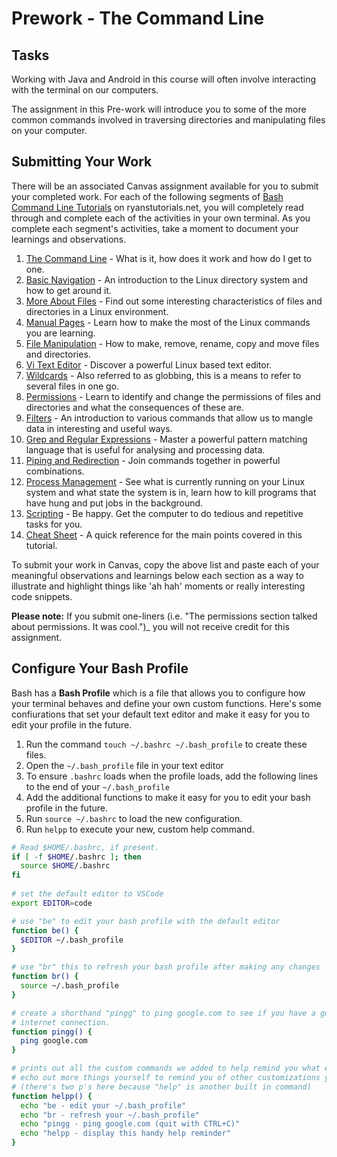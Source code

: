 # Prework - The Command Line

## Tasks
Working with Java and Android in this course will often involve interacting
with the terminal on our computers.

The assignment in this Pre-work will introduce you to some of the more common
commands involved in traversing directories and manipulating files on your
computer.

## Submitting Your Work
There will be an associated Canvas assignment available for you to submit
your completed work. For each of the following segments of
[Bash Command Line Tutorials](https://ryanstutorials.net/linuxtutorial/)
on ryanstutorials.net, you will completely read through and complete each of
the activities in your own terminal. As you complete each segment's
activities, take a moment to document your learnings and observations.

<ol>
  <li><a href="https://ryanstutorials.net/linuxtutorial/commandline.php">The Command Line</a> - What is it, how does it work and how do I get to one.</li>
  <li><a href="https://ryanstutorials.net/linuxtutorial/navigation.php">Basic Navigation</a> - An introduction to the Linux directory system and how to get around it.</li>
  <li><a href="https://ryanstutorials.net/linuxtutorial/aboutfiles.php">More About Files</a> - Find out some interesting characteristics of files and directories in a Linux environment.</li>
  <li><a href="https://ryanstutorials.net/linuxtutorial/manual.php">Manual Pages</a> - Learn how to make the most of the Linux commands you are learning.</li>
  <li><a href="https://ryanstutorials.net/linuxtutorial/filemanipulation.php">File Manipulation</a> - How to make, remove, rename, copy and move files and directories.</li>
  <li><a href="https://ryanstutorials.net/linuxtutorial/vi.php">Vi Text Editor</a> - Discover a powerful Linux based text editor.</li>
  <li><a href="https://ryanstutorials.net/linuxtutorial/wildcards.php">Wildcards</a> - Also referred to as globbing, this is a means to refer to several files in one go.</li>
  <li><a href="https://ryanstutorials.net/linuxtutorial/permissions.php">Permissions</a> - Learn to identify and change the permissions of files and directories and what the consequences of these are.</li>
  <li><a href="https://ryanstutorials.net/linuxtutorial/filters.php">Filters</a> - An introduction to various commands that allow us to mangle data in interesting and useful ways.</li>
  <li><a href="https://ryanstutorials.net/linuxtutorial/grep.php">Grep and Regular Expressions</a> - Master a powerful pattern matching language that is useful for analysing and processing data.</li>
  <li><a href="https://ryanstutorials.net/linuxtutorial/piping.php">Piping and Redirection</a> - Join commands together in powerful combinations.</li>
  <li><a href="https://ryanstutorials.net/linuxtutorial/processes.php">Process Management</a> - See what is currently running on your Linux system and what state the system is in, learn how to kill programs that have hung and put jobs in the background.</li>
  <li><a href="https://ryanstutorials.net/linuxtutorial/scripting.php">Scripting</a> - Be happy.  Get the computer to do tedious and repetitive tasks for you.</li>
  <li><a href="https://ryanstutorials.net/linuxtutorial/cheatsheet.php">Cheat Sheet</a> - A quick reference for the main points covered in this tutorial.</li>
</ol>

To submit your work in Canvas, copy the above list and paste each of your
meaningful observations and learnings below each section as a way to
illustrate and highlight things like 'ah hah' moments or really interesting
code snippets.

**Please note:** If you submit one-liners (i.e. "The permissions section
talked about permissions. It was cool.")_ you will not receive credit for
this assignment.

## Configure Your Bash Profile
Bash has a **Bash Profile** which is a file that allows you to configure
how your terminal behaves and define your own custom functions. Here's
some confiurations that set your default text editor and make it easy
for you to edit your profile in the future.

1. Run the command `touch ~/.bashrc ~/.bash_profile` to create these files.
2. Open the `~/.bash_profile` file in your text editor
3. To ensure `.bashrc` loads when the profile loads, add the following lines to
   the end of your `~/.bash_profile`
4. Add the additional functions to make it easy for you to edit your bash
   profile in the future.
5. Run `source ~/.bashrc` to load the new configuration.
6. Run `helpp` to execute your new, custom help command.

``` bash
# Read $HOME/.bashrc, if present.
if [ -f $HOME/.bashrc ]; then
  source $HOME/.bashrc   
fi
 
# set the default editor to VSCode
export EDITOR=code

# use "be" to edit your bash profile with the default editor
function be() {
  $EDITOR ~/.bash_profile
}

# use "br" this to refresh your bash profile after making any changes
function br() {
  source ~/.bash_profile
}

# create a shorthand "pingg" to ping google.com to see if you have a good
# internet connection.
function pingg() {
  ping google.com
}

# prints out all the custom commands we added to help remind you what exists.
# echo out more things yourself to remind you of other customizations you add!
# (there's two p's here because "help" is another built in command)
function helpp() {
  echo "be - edit your ~/.bash_profile"
  echo "br - refresh your ~/.bash_profile"
  echo "pingg - ping google.com (quit with CTRL+C)"
  echo "helpp - display this handy help reminder"
}
```
